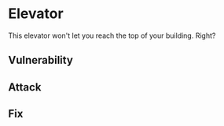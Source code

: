 # Elevator

This elevator won't let you reach the top of your building. Right?

## Vulnerability

## Attack

## Fix

